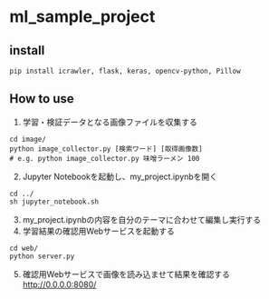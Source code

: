 # ml_sample_project
## install
```
pip install icrawler, flask, keras, opencv-python, Pillow
```
## How to use
1. 学習・検証データとなる画像ファイルを収集する
```
cd image/
python image_collector.py [検索ワード] [取得画像数]
# e.g. python image_collector.py 味噌ラーメン 100
```
2. Jupyter Notebookを起動し、my_project.ipynbを開く
```
cd ../
sh jupyter_notebook.sh
```
3. my_project.ipynbの内容を自分のテーマに合わせて編集し実行する
4. 学習結果の確認用Webサービスを起動する
```
cd web/
python server.py
```
5. 確認用Webサービスで画像を読み込ませて結果を確認する
http://0.0.0.0:8080/

